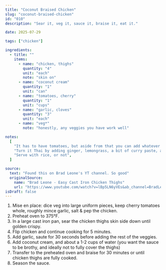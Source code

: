 ```yaml
---
title: "Coconut Braised Chicken"
slug: "coconut-braised-chicken"
id: "010"
description: "Sear it, veg it, sauce it, braise it, eat it."

date: 2025-07-29

tags: ["chicken"]

ingredients:
  - title: ""
    items:
      - name: "chicken, thighs"
        quantity: "4"
        unit: "each"
        note: "skin on"
      - name: "coconut cream"
        quantity: "1"
        unit: "can"
      - name: "tomatoes, cherry"
        quantity: "1"
        unit: "cups"
      - name: "garlic, cloves"
        quantity: "3"
        unit: "each"
      - name: "veg*"
        note: "honestly, any veggies you have work well"

notes:
  [
    "It has to have tomatoes, but aside from that you can add whatever else you think would go well. I typically add: carrots, baby corn, squash, etc. Brad Leone (inspiration) also adds leeks, bell pepper, and potatoes",
    "Turn it Thai by adding ginger, lemongrass, a bit of curry paste, and finish off with some cilantro and lime ",
    "Serve with rice, or not",
  ]

source:
  text: "Found this on Brad Leone's YT channel. So good"
  originalSource:
    name: "Brad Leone - Easy Cast Iron Chicken Thighs"
    url: "https://www.youtube.com/watch?v=lBp5LN6yVEs&ab_channel=BradLeone"
isDraft: false
---
```


1. Mise en place: dice veg into large uniform pieces, keep cherry tomatoes whole, roughly mince garlic, salt & pep the chicken.
2. Preheat oven to 375°F.
3. In a large cast iron pan, sear the chicken thighs skin side down until golden crispy.
4. Flip chicken and continue cooking for 5 minutes.
5. Add garlic, saute for 30 seconds before adding the rest of the veggies.
6. Add coconut cream, and about a 1-2 cups of water (you want the sauce to be brothy, and ideally not to fully cover the thighs)
7. Transfer to the preheated oven and braise for 30 minutes or until chicken thighs are fully cooked.
8. Season the sauce.
